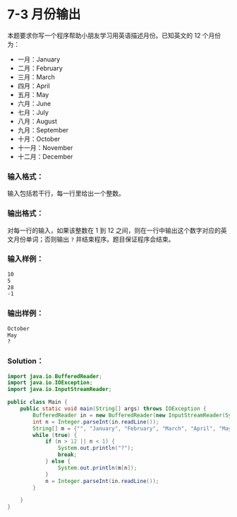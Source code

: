 # 7-3 月份输出

本题要求你写一个程序帮助小朋友学习用英语描述月份。已知英文的 12 个月份为：

- 一月：January
- 二月：February
- 三月：March
- 四月：April
- 五月：May
- 六月：June
- 七月：July
- 八月：August
- 九月：September
- 十月：October
- 十一月：November
- 十二月：December

### 输入格式：

输入包括若干行，每一行里给出一个整数。

### 输出格式：

对每一行的输入，如果该整数在 1 到 12 之间，则在一行中输出这个数字对应的英文月份单词；否则输出 `?` 并结束程序。题目保证程序会结束。

### 输入样例：

```tex
10
5
28
-1
```

### 输出样例：

```tex
October
May
?
```

### Solution：

```java
import java.io.BufferedReader;
import java.io.IOException;
import java.io.InputStreamReader;

public class Main {
    public static void main(String[] args) throws IOException {
        BufferedReader in = new BufferedReader(new InputStreamReader(System.in));
        int n = Integer.parseInt(in.readLine());
        String[] m = {"", "January", "February", "March", "April", "May", "June", "July", "August", "September", "October", "November", "December"};
        while (true) {
            if (n > 12 || n < 1) {
                System.out.println("?");
                break;
            } else {
                System.out.println(m[n]);
            }
            n = Integer.parseInt(in.readLine());
        }

    }
}
```
